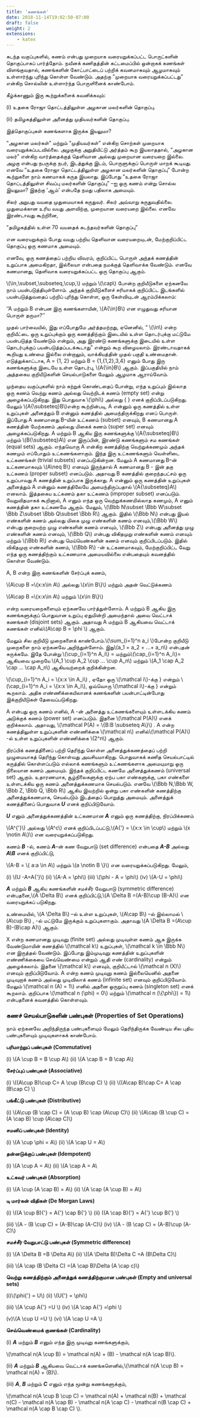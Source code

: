 ```yaml
---
title: 'கணங்கள்'
date: 2018-11-14T19:02:50-07:00
draft: false
weight: 2
extensions:
    - katex
---
```





கடந்த வகுப்புகளில், கணம் என்பது முறையாக வரையறுக்கப்பட்ட பொருட்களின் தொகுப்பாகப்
பார்த்தோம். நவீனக் கணிதத்தின் கட்டமைப்பில் ஒன்றாகக் கணங்கள் விளங்குவதால், கணங்களின்
கோட்பாட்டைப் பற்றிக் கவனமாகவும் ஆழமாகவும் உள்ளார்ந்து புரிந்து கொள்ள வேண்டும். அதற்கு
”முறையாக வரையறுக்கப்பட்டது” என்கிற சொல்லின் உள்ளார்ந்த பொருளினைக் காண்போம்.


கீழ்க்காணும் இரு கூற்றுக்களைக் கவனிக்கவும்:

(i) உதகை ரோஜா தொட்டத்திலுள்ள அழகான மலர்களின் தொகுப்பு.

(ii) தமிழகத்திலுள்ள அனைத்து முதியவர்களின் தொகுப்பு.

இத்தொகுப்புகள் கணங்களாக இருக்க இயலுமா?

“அழகான மலர்கள்” மற்றும் “முதியவர்கள்” என்கிற சொற்கள் முறையாக
வரையறுக்கப்படவில்லை. அழகுக்கு அறுதியிட்டு அர்த்தம் கூற இயலாததால், “அழகான மலர்”  என்கிற
வார்த்தைக்குத் தெளிவான அல்லது முறையான வரையறை இல்லை. அழகு என்பது நபருக்கு நபர்,
இடத்துக்கு இடம், பொருளுக்குப் பொருள் மாறக் கூடியது. எனவே “உதகை ரோஜா தொட்டத்திலுள்ள
அழகான மலர்களின் தொகுப்பு” போன்ற கூற்றுகளை நாம் கணமாகக் கருத இயலாது. இப்போது
“உதகை ரோஜா தொட்டத்திலுள்ள சிவப்பு மலர்களின் தொகுப்பு” –ஐ ஒரு கணம் என்று சொல்ல
இயலுமா? இதற்கு ‘ஆம்’ என்பதே நமது பதிலாக அமையும்.

சிலர் அறுபது வயதை முதுமையாகக் கருதுவர். சிலர் அவ்வாறு கருதுவதில்லை. முதுமைக்கான
உரிய வயது அளவிற்கு, முறையான வரையறை இல்லை. எனவே இரண்டாவது கூற்றினை,

“தமிழகத்தில் உள்ள 70 வயதைக் கடந்தவர்களின் தொகுப்பு”

என வரையறுக்கும் போது வயது பற்றிய தெளிவான வரையறையுடன், மேற்குறிப்பிட்ட
தொகுப்பு ஒரு கணமாக அமையும்.


எனவே, ஒரு கணத்தைப் பற்றிய விவரம், குறிப்பிட்ட பொருள் அந்தக் கணத்தின் உறுப்பாக
அமைகிறதா, இல்லையா என்பதை நமக்குத் தெளிவாக்க வேண்டும். எனவே கணமானது, தெளிவாக
வரையறுக்கப்பட்ட ஒரு தொகுப்பு ஆகும்.

 \\(\in,\subset,\subseteq,\cup,\\) மற்றும் \\(\cap\\) போன்ற  குறியீடுகளை ஏற்கனவே நாம் பயன்படுத்தியுள்ளோம். அந்தக்
குறியீடுகளைச் சரியாகக் குறிப்பிட்ட இடங்களில் பயன்படுத்துவதைப் பற்றிப் புரிந்து கொள்ள, ஒரு
கேள்வியுடன் ஆரம்பிக்கலாம்:

‘’A மற்றும் B என்பன இரு கணங்களாயின், \\(A{\in}B\\)  என எழுதுவது சரியான பொருள் தருமா?’’

முதல் பார்வையில், இது எப்போதுமே அர்த்தமற்றது, ஏனெனில், “ \\(\in\\) என்ற குறியீட்டை ஒரு
உறுப்புக்கும் ஒரு கணத்திற்கும் இடையில் உள்ள தொடர்புக்கு மட்டுமே பயன்படுத்த வேண்டும்
என்றும், அது இரண்டு கணங்களுக்கு இடையில் உள்ள தொடர்புக்குப் பயன்படுத்தப்படக்கூடாது”
என்றும் கூற விழையலாம். இரண்டாவதாகக் கூறியது உண்மை இல்லை என்றாலும், வாக்கியத்தின்
முதல் பகுதி உண்மைதான். எடுத்துக்காட்டாக, A = {1, 2} மற்றும் B = {1,{1,2},3,4} எனும் போது
இரு கணங்களுக்கு இடையே உள்ள தொடர்பு, \\(A{\in}B\\) ஆகும். இப்பகுதியில் நாம் அத்தகைய
குறியீடுகளின் செயல்பாடுகளை மேலும் ஆழமாக ஆராய்வோம்.


முந்தைய வகுப்புகளில் நாம் கற்றுக் கொண்டதைப் போன்று, எந்த உறுப்பும் இல்லாத ஒரு
கணம் வெற்று கணம் அல்லது வெற்றிடக் கணம் (empty set) என்று அழைக்கப்படுகிறது. இது
பொதுவாக \\(\phi\\) அல்லது { } எனக் குறிப்பிடப்படுகிறது. மேலும் \\(A{\subseteq}B\\)என்ற கூற்றின்படி, A என்னும்
ஒரு கணத்தில் உள்ள உறுப்புகள் அனைத்தும் B என்னும் கணத்தில் அமைந்திருக்கிறது எனப்
பொருள். இப்போது A கணமானது B–யின் உட்கணம் (subset) எனவும், B கணமானது A கணத்தின்
மேற்கணம் அல்லது மிகைக் கணம் (super set) எனவும் அழைக்கப்படுகிறது. A மற்றும் B ஆகிய இரு
கணங்களுக்கு \\(A{\subseteq}B\\) மற்றும் \\(B{\subseteq}A\\) என இருப்பின், இரண்டு கணங்களும் சம கணங்கள்
(equal sets) ஆகும். எந்தவொரு A என்கிற கணத்திற்கு வெற்றுக்கணமும் அந்தக் கணமும் எப்போதும்
உட்கணங்களாகும். இந்த இரு உட்கணங்களும் வெள்ளிடை உட்கணங்கள் (trivial subsets)
எனப்படுகின்றன. மேலும் A கணமானது B–ன் உட்கணமாகவும் \\(A\neq B\\)  எனவும் இருந்தால் A
கணமானது B - இன் தகு உட்கணம் (proper subset) எனப்படும். அதாவது B கணத்தில் குறைந்தபட்சம்
ஒரு உறுப்பாவது A கணத்தின் உறுப்பாக இருக்காது. A என்னும் ஒரு கணத்தின் உறுப்புகள்
அனைத்தும் A என்னும் கணத்திலேயே அமைந்திருப்பதால் \\(A{\subseteq}A\\) எனலாம். இத்தகைய உட்கணம்
தகா உட்கணம் (improper subset) எனப்படும். வேறுவிதமாகக் கூறினால், A எனும் எந்த ஒரு
வெற்றுக்கணமில்லாத கணமும், A எனும் கணத்தின் தகா உட்கணமே ஆகும். மேலும்,
\\(\Bbb N\subset \Bbb W\subset \Bbb Z\subset \Bbb Q\subset \Bbb R\\) ஆகும். இதில் \\(\Bbb N\\) என்பது  இயல் எண்களின் கணம் அல்லது மிகை முழு
எண்களின் கணம் எனவும்,\\(\Bbb W\\) என்பது குறையற்ற முழு எண்களின் கணம் எனவும், \\(\Bbb Z\\) என்பது
அனைத்து முழு எண்களின் கணம் எனவும், \\(\Bbb Q\\) என்பது விகிதமுறு எண்களின் கணம் எனவும்
மற்றும் \\(\Bbb R\\) என்பது மெய்யெண்களின் கணம் எனவும் குறிப்பிடப்படும். இதில் விகிதமுறா எண்களின்
கணம், \\(\Bbb R\\) -ன் உட்கணமாகவும், மேற்குறிப்பிட்ட வேறு எந்த ஒரு கணத்திற்கும் உட்கணமாக
அமையவில்லை என்பதையும் கவனத்தில் கொள்ள வேண்டும்.

A, B என்ற இரு கணங்களின் சேர்ப்புக் கணம்,

\\(A\cup B =\\{x:x\in A\\) அல்லது \\(x\in B\\}\\) மற்றும் அதன் வெட்டுக்கணம்

\\(A\cap B =\\{x:x\in A\\) மற்றும் \\(x\in B\\}\\)

என்ற வரையறைகளையும் ஏற்கனவே பார்த்துள்ளோம். A மற்றும் B ஆகிய இரு
கணங்களுக்குப் பொதுவான உறுப்பு ஏதுமின்றி அமைந்தால் அவை வெட்டாக் கணங்கள் (disjoint
sets) ஆகும். அதாவது A மற்றும் B ஆகியவை வெட்டாக் கணங்கள் எனில்\\(A\cap B = \phi \\) ஆகும்.




மேலும் சில குறியீடு முறைகளைக் காண்போம்.\\(\sum_{i=1}^n a_i \\)போன்ற குறியீடு முறைகளை நாம்
ஏற்கனவே அறிந்துள்ளோம். இது\\(a_1 + a_2 + ...+ a_n\\) என்பதன் சுருக்கமே. இதே போன்று \\(\cup_{i=1}^n A_i\\)
= மற்றும்\\(\cap_{i=1}^n A_i\\)= ஆகியவை முறையே \\(A_1 \cup A_2 \cup ... \cup A_n\\) மற்றும் \\(A_1 \cap A_2 \cap ... \cap A_n\\) ஆகியவற்றைக் குறிக்கின்றன.

\\(\cup_{i=1}^n A_i = \\{x:x \in A_i\\)
, ஏதோ ஒரு \\(\mathcal i\\)-க்கு } என்றும் \\(\cap_{i=1}^n A_i = \\{x:x \in A_i\\), ஒவ்வொரு \\(\mathcal i\\)-க்கு }
என்றும் கூறலாம். அதிக எண்ணிக்கையிலானக் கணங்களின் பயன்பாட்டின்போது இக்குறியீடுகள்
தேவைப்படுகிறது.

A என்பது ஒரு கணம் எனில், A -ன் அனைத்து உட்கணங்களையும் உள்ளடக்கிய கணம்
அடுக்குக் கணம் (power set) எனப்படும். இதனை \\(\mathcal P(A)\\) எனக் குறிக்கலாம். அதாவது,
\\(\mathcal P(A) = \\{B:B \subseteq A\\}\\)  . A என்ற கணத்திலுள்ள உறுப்புகளின் எண்ணிக்கை \\(\mathcal n\\)  எனில்\\(\mathcal P(A)\\) -ல்
உள்ள உறுப்புகளின் எண்ணிக்கை \\(2^n\\) ஆகும்.

நிரப்பிக் கணத்தினைப் பற்றி தெரிந்து கொள்ள அனைத்துக்கணத்தைப் பற்றி முழுமையாகத்
தெரிந்து கொள்வது அவசியமாகிறது. பொதுவாகக் கணித செயல்பாட்டில் கருத்தில் கொள்ளப்படும்
எல்லாக் கணங்களும் உட்கணங்களாக அமையுமாறு ஒரு நிலையான கணம் அமையும். இந்தக்
குறிப்பிட்ட கணமே அனைத்துக்கணம் (universal set) ஆகும். உதாரணமாக, சூழ்நிலைகளுக்கு ஏற்ப
பகா எண்களுக்கு, பகா எண்களை உள்ளடக்கிய ஒரு கணம் அனைத்துக்கணமாக செயல்படும்.
எனவே \\(\Bbb N,\Bbb W, \Bbb Z, \Bbb Q, \Bbb R\\) ஆகிய இவற்றில் ஒன்று பகா எண்களின் கணத்திற்கு அனைத்துக்கணமாக,
செயல்படும் இடத்தைப் பொறுத்து அமையும். அனைத்துக் கணத்தினைப் பொதுவாக ***U*** எனக்
குறிப்பிடுவோம்.

***U*** எனும் அனைத்துக்கணத்தின் உட்கணமான ***A*** எனும் ஒரு கணத்திற்கு, நிரப்பிக்கணம்

\\(A^{'}\\) அல்லது \\(A^c\\) எனக் குறிப்பிடப்பட்டு,\\(A{'} = \\{x:x \in \cup\\)  மற்றும் \\(x \notin A\\}\\) என வரையறுக்கப்படுகிறது.

கணம் ***B*** -ல், கணம் ***A***–ன் கண வேறுபாடு (set difference) என்பதை ***A-B*** அல்லது ***A\B*** எனக்
குறிப்பிட்டு,

\\(A-B = \\{ a:a \in A\\) மற்றும் \\(a \notin B \\}\\) என வரையறுக்கப்படுகிறது. மேலும்,

(i) \\(U -A=A{'}\\)  (ii) \\(A-A = \phi\\)   (iii) \\(\phi - A = \phi\\)   (iv) \\(A-U = \phi\\)

***A*** மற்றும் ***B*** ஆகிய கணங்களின் சமச்சீர் வேறுபாடு (symmetric difference) என்பதனை,\\(A \Delta B\\)
எனக் குறிப்பிட்டு,\\(A \Delta B =(A-B)\cup (B-A)\\) என வரையறுக்கப் படுகிறது.

உண்மையில், \\(A \Delta B\\) –ல் உள்ள உறுப்புகள், \\(A\cap B\\)  –ல் இல்லாமல் \\(A\cup B\\) , -ல் மட்டுமே
இருக்கும் உறுப்புகளாகும். அதாவது \\(A \Delta B =(A\cup B)-(B\cap A)\\) ஆகும்.

X என்ற கணமானது முடிவுறு (finite set) அல்லது முடிவுள்ள கணம் ஆக இருக்க வேண்டுமாயின்
கணத்தில் \\(\mathcal k\\) உறுப்புகள், \\(\mathcal k \in \Bbb N\\) என இருத்தல் வேண்டும். இப்போது இம்முடிவுறு கணத்தின்
உறுப்புகளின் எண்ணிக்கையை செவ்வெண்மை என்றும் ஆதி எண் (cardinality) என்றும்
அழைக்கலாம். இதனை \\(\mathcal k\\) எனவும், குறியீட்டால் \\(\mathcal n (X)\\) எனவும் குறிப்பிடுவோம். A என்ற கணம்
முடிவுறு கணம் இல்லையெனில் அதனை முடிவுறாக் கணம் அல்லது முடிவிலாக் கணம் (infinite set)
எனவும் குறிப்பிடுவோம். மேலும் \\(\mathcal n (A) = 1\\) எனில் அதனை ஓருறுப்பு கணம் (singleton set) எனக்
கூறலாம். குறிப்பாக \\(\mathcal n (\phi) = 0\\) மற்றும் \\(\mathcal n (\\{\phi\\}) = 1\\) என்பதனைக் கவனத்தில் கொள்ளவும்.



### கணச் செயல்பாடுகளின் பண்புகள் (Properties of Set Operations)

நாம் ஏற்கனவே அறிந்திருந்த பண்புகளையும் மேலும் தெரிந்திருக்க வேண்டிய சில புதிய
பண்புகளையும் முடிவுகளாகக் காண்போம்.

**பரிமாற்றுப் பண்புகள் (Commutative)**

(i) \\(A \cup B = B \cup A\\) (ii) \\(A \cap B = B \cap A\\)

**சேர்ப்புப் பண்புகள் (Associative)**

(i) \\((A\cup B)\cup C= A \cup (B\cup C) \\) (ii) \\((A\cap B)\cap C= A \cap (B\cap C) \\)

**பங்கீட்டு பண்புகள் (Distributive)**

(i) \\(A\cup (B \cap C) = (A \cup B) \cap (A\cup C)\\) (ii) \\(A\cap (B \cup C) = (A \cap B) \cup (A\cap C)\\)

**சமனிப் பண்புகள் (Identity)**

(i) \\(A \cup \phi = A\\) (ii) \\(A \cap U = A\\)

**தன்னடுக்குப் பண்புகள் (Idempotent)**

(i) \\(A \cup A = A\\) (ii) \\(A \cap A = A\\

**உட்கவர் பண்புகள் (Absorption)**

(i) \\(A \cup (A \cap B) = A\\) (ii) \\(A \cap (A \cup B) = A\\)

**டி மார்கன் விதிகள் (De Morgan Laws)**

(i) \\((A \cup B){'} = A{'} \cap B{'} \\)  (ii) \((A \cap B){'} = A{'} \cup B{'} \\)

(iii) \\(A - (B \cup C) = (A-B)\cap (A-C)\\) (iv) \\(A - (B \cap C) = (A-B)\cup (A-C)\\)

**சமச்சீர் வேறுபாட்டு பண்புகள் (Symmetric difference)**

(i) \\(A \Delta B =B \Delta A\\) (ii) \\((A \Delta B)\Delta C =A (B\Delta C)\\)

(iii) \\(A \cap (B \Delta C) =(A \cap B)\Delta (A \cap c)\\)

**வெற்று கணத்திற்கும் அனைத்துக் கணத்திற்குமான பண்புகள் (Empty and universal sets)**

(i)\\(\phi{'} = U\\) (ii) \\(U{'} = \phi\\)

(iii) \\(A \cup A{'} =U \\) (iv) \\(A \cap A{'} =\phi \\)

(v)\\(A \cup U =U \\) (vi) \\(A \cap U =A \\)

**செவ்வெண்மைக் குணங்கள் (Cardinality)**

(i) ***A*** மற்றும் ***B*** எனும் எந்த இரு முடிவுறு கணங்களுக்கும்,

\\(\mathcal n(A \cup B) = \mathcal n(A) + (B) - \mathcal n(A \cap B)\\).

(ii)  ***A*** மற்றும் ***B*** ஆகியவை வெட்டாக் கணங்களெனில்,\\(\mathcal n(A \cup B) = \mathcal n(A) + (B)\\).

(iii) ***A***, ***B*** மற்றும் ***C*** எனும் எந்த மூன்று கணங்களுக்கும்,

\\(\mathcal n(A \cup B \cup C) = \mathcal n(A) + \mathcal n(B) + \mathcal n(C) - \mathcal n(A \cap B) - \mathcal n(A \cap C) - \mathcal n(B \cap C) + \mathcal n(A \cap B \cap C) \\).
